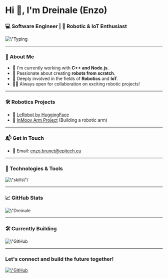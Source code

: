 <h1 align=\"center\">Hi 👋, I'm Dreinale (Enzo)</h1>
<h3 align=\"center\">💻 Software Engineer | 🤖 Robotic & IoT Enthusiast</h3>

<p align=\"center\">
  <img src=\"https://readme-typing-svg.demolab.com?font=Fira+Code&size=22&pause=1000&color=0FB6F7&center=true&vCenter=true&width=435&lines=Robotic+Developer+🚀;IoT+Specialist+⚡;C+++%7C+Node.js+💻;Always+Learning+🔥\" alt=\"Typing SVG\" />
</p>

---

### 🌟 About Me
- 🔭 I'm currently working with **C++ and Node.js**.
- 🤖 Passionate about creating **robots from scratch**.
- 🌱 Deeply involved in the fields of **Robotics** and **IoT**.
- 👨‍💻 Always open for collaboration on exciting robotic projects!

---

### 🛠️ Robotics Projects
- 🤖 [LeRobot by HuggingFace](https://github.com/huggingface/lerobot?tab=readme-ov-file)
- 🦾 [InMoov Arm Project](https://inmoov.fr/) (Building a robotic arm)

---

### 📬 Get in Touch
- 📧 Email: [enzo.brunet@epitech.eu](mailto:enzo.brunet@epitech.eu)

---

### 🚀 Technologies & Tools

<p align=\"center\">
  <img src=\"https://skillicons.dev/icons?i=cpp,nodejs,arduino,raspberrypi,git,github,docker,vscode\" alt=\"skills\"/>
</p>

---

### 📈 GitHub Stats

<p align=\"center\">
  <img align=\"center\" src=\"https://github-readme-stats.vercel.app/api?username=Dreinale&show_icons=true&theme=radical&hide_border=true\" alt=\"Dreinale stats\" />
</p>

---

### 🛠️ Currently Building

<p align=\"center\">
  <img src=\"https://github-readme-streak-stats.herokuapp.com/?user=Dreinale&theme=radical&hide_border=true\" alt=\"GitHub Streak\"/>
</p>

---

<h3 align=\"center\">Let's connect and build the future together!</h3>

<p align=\"center\">
  <a href=\"https://github.com/Dreinale\">
    <img src=\"https://img.shields.io/github/followers/Dreinale?label=Follow&style=social\" alt=\"GitHub Follow\">
  </a>
</p>
